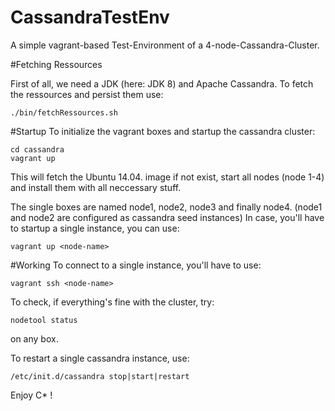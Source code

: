 CassandraTestEnv
================

A simple vagrant-based Test-Environment of a 4-node-Cassandra-Cluster.

#Fetching Ressources

First of all, we need a JDK (here: JDK 8) and Apache Cassandra. To fetch the ressources and persist them use:
```
./bin/fetchRessources.sh
```

#Startup
To initialize the vagrant boxes and startup the cassandra cluster:
```
cd cassandra
vagrant up
```
This will fetch the Ubuntu 14.04. image if not exist, start all nodes (node 1-4) and install them with all neccessary stuff.

The single boxes are named node1, node2, node3 and finally node4.
(node1 and node2 are configured as cassandra seed instances)
In case, you'll have to startup a single instance, you can use:
```
vagrant up <node-name>
```
#Working
To connect to a single instance, you'll have to use:
```
vagrant ssh <node-name>
```

To check, if everything's fine with the cluster, try:
```
nodetool status
```
on any box.

To restart a single cassandra instance, use:
```
/etc/init.d/cassandra stop|start|restart
```

Enjoy C* !
